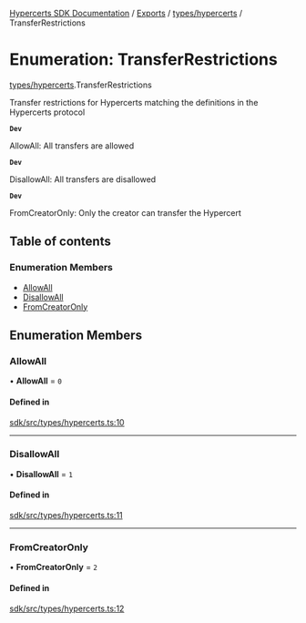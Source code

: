 [Hypercerts SDK Documentation](../README.md) / [Exports](../modules.md) /
[types/hypercerts](../modules/types_hypercerts.md) / TransferRestrictions

# Enumeration: TransferRestrictions

[types/hypercerts](../modules/types_hypercerts.md).TransferRestrictions

Transfer restrictions for Hypercerts matching the definitions in the Hypercerts protocol

**`Dev`**

AllowAll: All transfers are allowed

**`Dev`**

DisallowAll: All transfers are disallowed

**`Dev`**

FromCreatorOnly: Only the creator can transfer the Hypercert

## Table of contents

### Enumeration Members

- [AllowAll](types_hypercerts.TransferRestrictions.md#allowall)
- [DisallowAll](types_hypercerts.TransferRestrictions.md#disallowall)
- [FromCreatorOnly](types_hypercerts.TransferRestrictions.md#fromcreatoronly)

## Enumeration Members

### AllowAll

• **AllowAll** = `0`

#### Defined in

[sdk/src/types/hypercerts.ts:10](https://github.com/Network-Goods/hypercerts/blob/29cf555/sdk/src/types/hypercerts.ts#L10)

---

### DisallowAll

• **DisallowAll** = `1`

#### Defined in

[sdk/src/types/hypercerts.ts:11](https://github.com/Network-Goods/hypercerts/blob/29cf555/sdk/src/types/hypercerts.ts#L11)

---

### FromCreatorOnly

• **FromCreatorOnly** = `2`

#### Defined in

[sdk/src/types/hypercerts.ts:12](https://github.com/Network-Goods/hypercerts/blob/29cf555/sdk/src/types/hypercerts.ts#L12)
